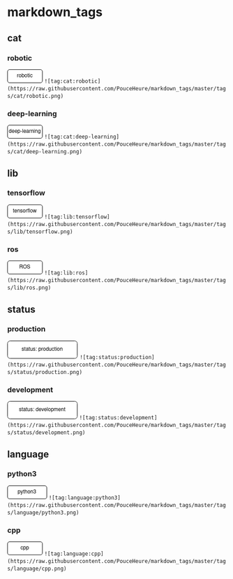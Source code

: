 # markdown_tags
## cat
### robotic
![tag:cat:robotic](https://raw.githubusercontent.com/PouceHeure/markdown_tags/master/tags/cat/robotic.png)
`![tag:cat:robotic](https://raw.githubusercontent.com/PouceHeure/markdown_tags/master/tags/cat/robotic.png)`
### deep-learning
![tag:cat:deep-learning](https://raw.githubusercontent.com/PouceHeure/markdown_tags/master/tags/cat/deep-learning.png)
`![tag:cat:deep-learning](https://raw.githubusercontent.com/PouceHeure/markdown_tags/master/tags/cat/deep-learning.png)`
## lib
### tensorflow
![tag:lib:tensorflow](https://raw.githubusercontent.com/PouceHeure/markdown_tags/master/tags/lib/tensorflow.png)
`![tag:lib:tensorflow](https://raw.githubusercontent.com/PouceHeure/markdown_tags/master/tags/lib/tensorflow.png)`
### ros
![tag:lib:ros](https://raw.githubusercontent.com/PouceHeure/markdown_tags/master/tags/lib/ros.png)
`![tag:lib:ros](https://raw.githubusercontent.com/PouceHeure/markdown_tags/master/tags/lib/ros.png)`
## status
### production
![tag:status:production](https://raw.githubusercontent.com/PouceHeure/markdown_tags/master/tags/status/production.png)
`![tag:status:production](https://raw.githubusercontent.com/PouceHeure/markdown_tags/master/tags/status/production.png)`
### development
![tag:status:development](https://raw.githubusercontent.com/PouceHeure/markdown_tags/master/tags/status/development.png)
`![tag:status:development](https://raw.githubusercontent.com/PouceHeure/markdown_tags/master/tags/status/development.png)`
## language
### python3
![tag:language:python3](https://raw.githubusercontent.com/PouceHeure/markdown_tags/master/tags/language/python3.png)
`![tag:language:python3](https://raw.githubusercontent.com/PouceHeure/markdown_tags/master/tags/language/python3.png)`
### cpp
![tag:language:cpp](https://raw.githubusercontent.com/PouceHeure/markdown_tags/master/tags/language/cpp.png)
`![tag:language:cpp](https://raw.githubusercontent.com/PouceHeure/markdown_tags/master/tags/language/cpp.png)`